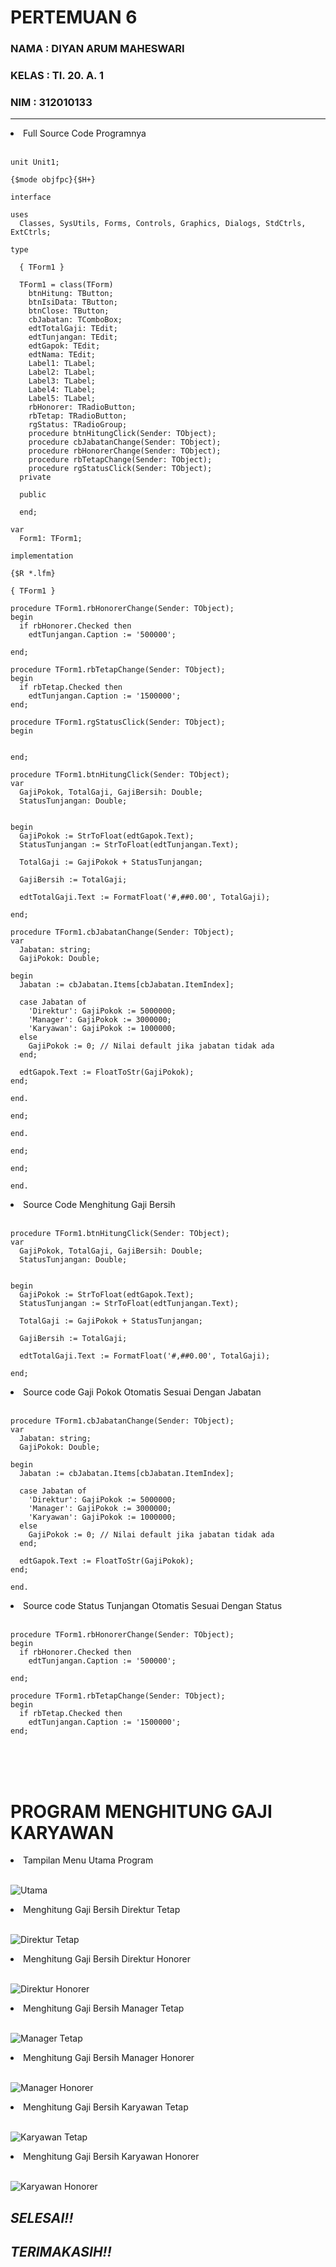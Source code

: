 # PERTEMUAN 6
### NAMA  : DIYAN ARUM MAHESWARI
### KELAS : TI. 20. A. 1
### NIM   : 312010133
_____________________________________________________________________________________________________________________

<li>Full Source Code Programnya</li></br>

```
unit Unit1;

{$mode objfpc}{$H+}

interface

uses
  Classes, SysUtils, Forms, Controls, Graphics, Dialogs, StdCtrls, ExtCtrls;

type

  { TForm1 }

  TForm1 = class(TForm)
    btnHitung: TButton;
    btnIsiData: TButton;
    btnClose: TButton;
    cbJabatan: TComboBox;
    edtTotalGaji: TEdit;
    edtTunjangan: TEdit;
    edtGapok: TEdit;
    edtNama: TEdit;
    Label1: TLabel;
    Label2: TLabel;
    Label3: TLabel;
    Label4: TLabel;
    Label5: TLabel;
    rbHonorer: TRadioButton;
    rbTetap: TRadioButton;
    rgStatus: TRadioGroup;
    procedure btnHitungClick(Sender: TObject);
    procedure cbJabatanChange(Sender: TObject);
    procedure rbHonorerChange(Sender: TObject);
    procedure rbTetapChange(Sender: TObject);
    procedure rgStatusClick(Sender: TObject);
  private

  public

  end;

var
  Form1: TForm1;

implementation

{$R *.lfm}

{ TForm1 }

procedure TForm1.rbHonorerChange(Sender: TObject);
begin
  if rbHonorer.Checked then
    edtTunjangan.Caption := '500000';

end;

procedure TForm1.rbTetapChange(Sender: TObject);
begin
  if rbTetap.Checked then
    edtTunjangan.Caption := '1500000';
end;

procedure TForm1.rgStatusClick(Sender: TObject);
begin


end;

procedure TForm1.btnHitungClick(Sender: TObject);
var
  GajiPokok, TotalGaji, GajiBersih: Double;
  StatusTunjangan: Double;


begin
  GajiPokok := StrToFloat(edtGapok.Text);
  StatusTunjangan := StrToFloat(edtTunjangan.Text);

  TotalGaji := GajiPokok + StatusTunjangan;

  GajiBersih := TotalGaji;

  edtTotalGaji.Text := FormatFloat('#,##0.00', TotalGaji);

end;

procedure TForm1.cbJabatanChange(Sender: TObject);
var
  Jabatan: string;
  GajiPokok: Double;

begin
  Jabatan := cbJabatan.Items[cbJabatan.ItemIndex];

  case Jabatan of
    'Direktur': GajiPokok := 5000000;
    'Manager': GajiPokok := 3000000;
    'Karyawan': GajiPokok := 1000000;
  else
    GajiPokok := 0; // Nilai default jika jabatan tidak ada
  end;

  edtGapok.Text := FloatToStr(GajiPokok);
end;

end.

end;

end.

end;

end;

end.
```




<li>Source Code Menghitung Gaji Bersih</li></br>

```
procedure TForm1.btnHitungClick(Sender: TObject);
var
  GajiPokok, TotalGaji, GajiBersih: Double;
  StatusTunjangan: Double;


begin
  GajiPokok := StrToFloat(edtGapok.Text);
  StatusTunjangan := StrToFloat(edtTunjangan.Text);

  TotalGaji := GajiPokok + StatusTunjangan;

  GajiBersih := TotalGaji;

  edtTotalGaji.Text := FormatFloat('#,##0.00', TotalGaji);

end;              
```




<li>Source code Gaji Pokok Otomatis Sesuai Dengan Jabatan</li></br>

```
procedure TForm1.cbJabatanChange(Sender: TObject);
var
  Jabatan: string;
  GajiPokok: Double;

begin
  Jabatan := cbJabatan.Items[cbJabatan.ItemIndex];

  case Jabatan of
    'Direktur': GajiPokok := 5000000;
    'Manager': GajiPokok := 3000000;
    'Karyawan': GajiPokok := 1000000;
  else
    GajiPokok := 0; // Nilai default jika jabatan tidak ada
  end;

  edtGapok.Text := FloatToStr(GajiPokok);
end;

end.     

```




<li>Source code Status Tunjangan Otomatis Sesuai Dengan Status</li></br>

```
procedure TForm1.rbHonorerChange(Sender: TObject);
begin
  if rbHonorer.Checked then
    edtTunjangan.Caption := '500000';

end;

procedure TForm1.rbTetapChange(Sender: TObject);
begin
  if rbTetap.Checked then
    edtTunjangan.Caption := '1500000';
end; 
```

<br>
<br>
<br>

# PROGRAM MENGHITUNG GAJI KARYAWAN

<li>Tampilan Menu Utama Program</li></br>

![Utama](Gambar/Menu.jpg)</p>



<li>Menghitung Gaji Bersih Direktur Tetap</li></br>

![Direktur Tetap](Gambar/Direktur%20.jpg)</p>



<li>Menghitung Gaji Bersih Direktur Honorer</li></br>

![Direktur Honorer](Gambar/Direktur%20H.jpg)</p>



<li>Menghitung Gaji Bersih Manager Tetap</li></br>

![Manager Tetap](Gambar/Manager%20T.jpg)</p>



<li>Menghitung Gaji Bersih Manager Honorer</li></br>

![Manager Honorer](Gambar/Manager%20H.jpg)</p>



<li>Menghitung Gaji Bersih Karyawan Tetap</li></br>

![Karyawan Tetap](Gambar/Karyawan%20T.jpg)</p>



<li>Menghitung Gaji Bersih Karyawan Honorer</li></br>

![Karyawan Honorer](Gambar/Karyawan%20H.jpg)</p>


## *****************SELESAI!!***************** ##
## ***************TERIMAKASIH!!*************** ##